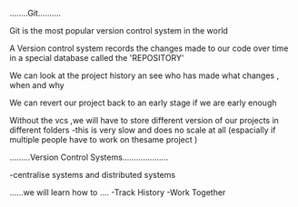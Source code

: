 ........Git..........

Git is the most popular version control system in the world 

A Version control system records the changes made to our code over time 
in a special database called the 'REPOSITORY'

We can look  at the project history an see who has made what changes 
, when and why 

We can revert  our project back to an early stage if we are early enough

Without the vcs ,we will have to store different version of our projects in 
different folders 
	-this is very slow and does no scale at all (espacially if multiple people have to work on thesame project )


.........Version Control Systems.................... 

-centralise systems and distributed systems 



......we will learn how to ....
-Track History 
-Work Together 


 